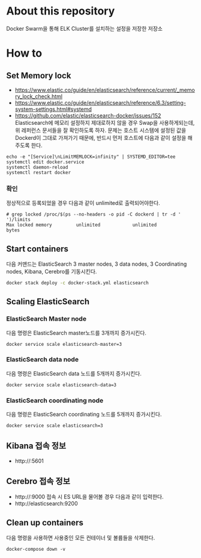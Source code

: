 # About this repository
Docker Swarm을 통해 ELK Cluster를 설치하는 설정을 저장한 저장소

# How to

## Set Memory lock
- https://www.elastic.co/guide/en/elasticsearch/reference/current/_memory_lock_check.html
- https://www.elastic.co/guide/en/elasticsearch/reference/6.3/setting-system-settings.html#systemd
- https://github.com/elastic/elasticsearch-docker/issues/152
Elasticsearch에 메모리 설정하지 제대로하지 않을 경우 Swap을 사용하게되는데, 위 레퍼런스 문서들을 잘 확인하도록 하자.
문제는 호스트 시스템에 설정된 값을 Dockerd이 그대로 가져가기 때문에, 반드시 먼저 호스트에 다음과 같이 설정을 해주도록 한다.

```
echo -e "[Service]\nLimitMEMLOCK=infinity" | SYSTEMD_EDITOR=tee systemctl edit docker.service
systemctl daemon-reload
systemctl restart docker
```

### 확인
정상적으로 등록되었을 경우 다음과 같이 unlimited로 출력되어야한다.
```
# grep locked /proc/$(ps --no-headers -o pid -C dockerd | tr -d ' ')/limits
Max locked memory         unlimited            unlimited            bytes
```

## Start containers
다음 커맨드는 ElasticSearch 3 master nodes, 3 data nodes, 3 Coordinating nodes, Kibana, Cerebro를 기동시킨다.
```bash
docker stack deploy -c docker-stack.yml elasticsearch
```

## Scaling ElasticSearch
### ElasticSearch Master node
다음 명령은 ElasticSearch master노드를 3개까지 증가시킨다.
```bash
docker service scale elasticsearch-master=3
```

### ElasticSearch data node
다음 명령은 ElasticSearch data 노드를 5개까지 증가시킨다.

```bash
docker service scale elasticsearch-data=3
```

### ElasticSearch coordinating node
다음 명령은 ElasticSearch coordinating 노드를 5개까지 증가시킨다.

```bash
docker service scale elasticsearch=3
```


## Kibana 접속 정보
- http://<Your one of Swarm manager IP>:5601

## Cerebro 접속 정보
- http://<Your one of Swarm manager IP>:9000
접속 시 ES URL을 물어볼 경우 다음과 같이 입력한다.
- http://elasticsearch:9200

## Clean up containers
다음 명령을 사용하면 사용중인 모든 컨테이너 및 볼륨들을 삭제한다.
```
docker-compose down -v
```


